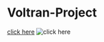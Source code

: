 # Voltran-Project


[click here](https://eyyupordueri.github.io/Voltran-Project/)
![click here](https://github.com/EyyupOrdueri/Voltran-Project/blob/1f9129ee2e2fea911cb4c2ed6da3dd3b6f73f2c7/Voltran-Project-min.gif)

